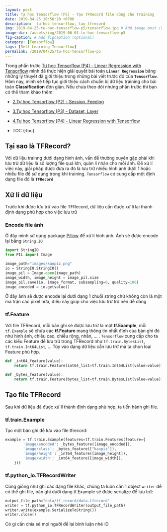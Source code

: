 ```yaml
---
layout: post
title: Tự học Tensorflow [P5] - Tạo TFRecord file dùng cho Training
date: 2019-04-25 10:56:20 +0700
description:  tu hoc tensorflow, tao tfrecord
img: 2019-04-25-tu-hoc-tensorflow-p5/tensorflow.jpg # Add image post (optional)
image-dir: /assets/img/2019-06-01-tu-hoc-tensorflow-p5
fig-caption: # Add figcaption (optional)
category: [Tensorflow]
tags: [Self Learning Tensorflow]
permalink: /2019/04/25/tu-hoc-tensorflow-p5
---
```

Trong phần trước [Tự học Tensorflow [P4] - Linear Regression with Tensorflow]({{site.url}}/tu-hoc-tensorflow-p4) mình đã thực hiện giải quyết bài toán **`Linear Regression`** bằng những lý thuyết đã giới thiệu trong những bài viết trước đó của **`Tensorflow`**. Hôm nay, mình sẽ tiếp tục giới thiệu cách chuẩn bị dữ liệu training cho bài toán **Classification** đơn giản. Nếu chưa theo dõi nhưng phần trước thì bạn có thể tham khảo thêm:
* [2.Tự học Tensorflow [P2] - Session, Feeding]({{site.url}}/tu-hoc-tensorflow-p2)
* [3.Tự học Tensorflow [P3] - Dataset, Layer]({{site.url}}/tu-hoc-tensorflow-p3)
* [4.Tự học Tensorflow [P4] - Linear Regression with Tensorflow]({{site.url}}/tu-hoc-tensorflow-p4)

* TOC
{:toc}

## Tại sao là TFRecord?
Với dữ liệu trainng dưới dạng hình ảnh, vấn đề thường xuyên gặp phải khi lưu trữ dữ liệu là số lượng file quá lớn, quản lí nhãn cho mỗi ảnh. Để xử lí việc này, giải pháp được đưa ra đó là lưu trữ nhiều hình ảnh dưới 1 hoặc nhiều file để sử dụng trong khi training. `Tensorflow` có cung cấp một định dạng file đó là **`TFRecord`**
## Xử lí dữ liệu
Trước khi được lưu trữ vào file TFRecord, dữ liệu cần được xử lí lại thành định dạng phù hợp cho việc lưu trữ
### Encode file ảnh
Ở đây mình sử dụng package [Pillow](https://pillow.readthedocs.io/) để xử lí hình ảnh. Ảnh sẽ được encode lại bằng `String.IO`
```python
import StringIO
from PIL import Image

image_path="images/kaopiz.png"
io = StringIO.StringIO()
image_pil = Image.open(image_path)
image_width, image_height = image_pil.size
image_pil.save(io, image_format, subsampling=0, quality=100)
image_encoded = io.getvalue()
```
Ở đây ảnh sẽ được encode lại dưới dạng 1 chuỗi string chứ không còn là một ma trận các pixel nữa, điều này giúp cho việc lưu trữ trở nên dễ dàng
### tf.Feature
Với file TFRecord, mỗi bản ghi sẽ được lưu trữ là một **tf.Example**, mỗi `tf.Example` sẽ chứa các **tf.Feature** mang thông tin nhất định của bản ghi đó như hình ảnh, chiều cao, chiều rộng, nhãn, ... . `Tensorflow` cung cấp cho ta các kiểu Feature để lưu trữ trong TFRecord như `tf.train.BytesList`, `tf.train.Int64List`, ... Tùy vào dạng dữ liệu cần lưu trữ mà ta chọn loại Feature phù hợp.
```python
def _int64_feature(value):
    return tf.train.Feature(int64_list=tf.train.Int64List(value=value))
 
def _bytes_feature(value):
    return tf.train.Feature(bytes_list=tf.train.BytesList(value=value))
```


## Tạo file TFRecord
Sau khi dữ liệu đã được xử lí thành định dạng phù hợp, ta tiến hành ghi file.
### tf.train.Example
Tạo một bản ghi để lưu vào file tfrecord:
```python
example = tf.train.Example(features=tf.train.Features(feature={
        'image/encoded': _bytes_feature([image_encoded]),
        'image/class': _bytes_feature(["kaopiz"]),
        'image/height': _int64_feature([image_height]),
        'image/width': _int64_feature([image_width]),
    }))
```
### tf.python_io.TFRecordWriter
Cũng giống như ghi các dạng file khác, chúng ta luôn cần 1 object `writer` để có thể ghi file, bản ghi dưới dạng tf.Example sẽ được serialize để lưu trữ:
```python
output_file_path="data/tf_record/data.tfrecord"
writer = tf.python_io.TFRecordWriter(output_file_path)
writer.write(example.SerializeToString())
writer.close()

```
Có gì cần chia sẻ mọi người để lại bình luận nhé :D 